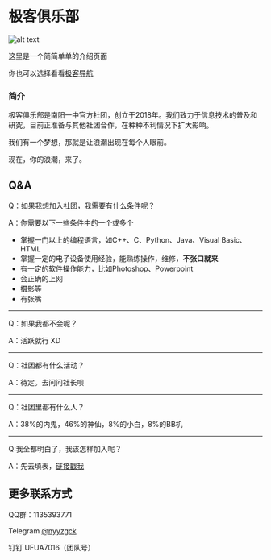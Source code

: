 # 极客俱乐部
![alt text](https://github.com/GeekClub-N/GCON.github.io/blob/master/%E6%9E%81%E5%AE%A2logo.png)

这里是一个简简单单的介绍页面

你也可以选择看看[极客导航](https://www.open356.com/)

### 简介

极客俱乐部是南阳一中官方社团，创立于2018年。我们致力于信息技术的普及和研究，目前正准备与其他社团合作，在种种不利情况下扩大影响。

我们有一个梦想，那就是让浪潮出现在每个人眼前。

现在，你的浪潮，来了。


## Q&A

Q：如果我想加入社团，我需要有什么条件呢？

A：你需要以下一些条件中的一个或多个
- 掌握一门以上的编程语言，如C++、C、Python、Java、Visual Basic、HTML
- 掌握一定的电子设备使用经验，能熟练操作，维修，**不张口就来**
- 有一定的软件操作能力，比如Photoshop、Powerpoint
- 会正确的上网
- 摄影等
- 有张嘴

---
Q：如果我都不会呢？

A：活跃就行 XD

---
Q：社团都有什么活动？

A：待定。去问问社长呗

---
Q：社团里都有什么人？

A：38%的内鬼，46%的神仙，8%的小白，8%的BB机

---
Q:我全都明白了，我该怎样加入呢？

A：先去填表，[链接戳我](https://www.wjx.top/m/84413214.aspx)



## 更多联系方式
QQ群：1135393771

Telegram [@nyyzgck](https://t.me/nyyzgck)

钉钉 UFUA7016（团队号）

